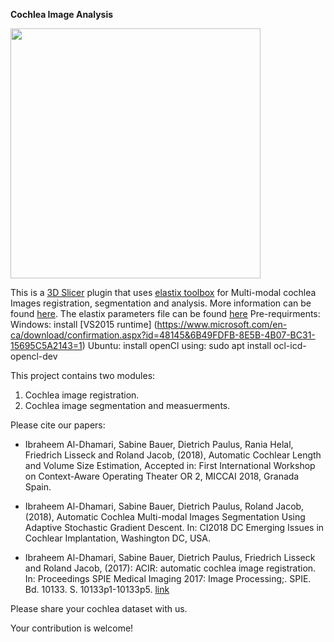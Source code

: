 **Cochlea Image Analysis**

<img src="https://github.com/MedicalImageAnalysisTutorials/SlicerCochlea/blob/master/Cochlea.png" width="400" height="400">

This is a [3D Slicer](https://github.com/Slicer/Slicer) plugin that uses [elastix toolbox](https://github.com/SuperElastix/elastix) for Multi-modal cochlea Images registration, segmentation and analysis. More information can be found [here](https://mtixnat.uni-koblenz.de). The elastix parameters file can be found [here](www.github.com)
Pre-requirments: 
Windows: install [VS2015 runtime] (https://www.microsoft.com/en-ca/download/confirmation.aspx?id=48145&6B49FDFB-8E5B-4B07-BC31-15695C5A2143=1)
Ubuntu: install openCl using: sudo apt install ocl-icd-opencl-dev

This project contains two modules:

  1. Cochlea image registration.
  2. Cochlea image segmentation and measuerments. 

Please cite our papers:
*  Ibraheem Al-Dhamari, Sabine Bauer, Dietrich Paulus, Rania Helal, Friedrich Lisseck and Roland Jacob, (2018), Automatic Cochlear Length and Volume Size Estimation, Accepted in: First  International Workshop on Context-Aware Operating Theater OR 2, MICCAI 2018, Granada Spain.     

*  Ibraheem Al-Dhamari, Sabine Bauer, Dietrich Paulus, Roland Jacob, (2018), Automatic Cochlea Multi-modal Images Segmentation Using Adaptive Stochastic Gradient Descent. In: CI2018 DC Emerging Issues in Cochlear Implantation, Washington DC, USA.

*  Ibraheem Al-Dhamari, Sabine Bauer, Dietrich Paulus, Friedrich Lisseck and Roland Jacob, (2017): ACIR: automatic cochlea image registration. In: Proceedings SPIE Medical Imaging 2017: Image Processing;. SPIE. Bd. 10133. S. 10133p1-10133p5. [link](http://spie.org/Publications/Proceedings/Paper/10.1117/12.2254396)


Please share your cochlea dataset with us. 

Your contribution is welcome! 


